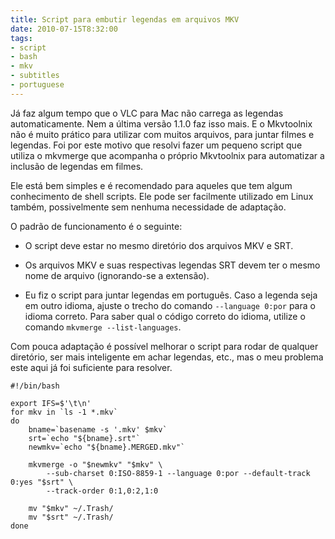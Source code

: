 ```yaml
---
title: Script para embutir legendas em arquivos MKV
date: 2010-07-15T8:32:00
tags:
- script
- bash
- mkv
- subtitles
- portuguese
---
```


Já faz algum tempo que o VLC para Mac não carrega as legendas automaticamente. Nem a última versão 1.1.0 faz isso mais. 
E o Mkvtoolnix não é muito prático para utilizar com muitos arquivos, para juntar filmes e legendas. Foi por este 
motivo que resolvi fazer um pequeno script que utiliza o mkvmerge que acompanha o próprio Mkvtoolnix para automatizar 
a inclusão de legendas em filmes.

Ele está bem simples e é recomendado para aqueles que tem algum conhecimento de shell scripts. Ele pode ser facilmente 
utilizado em Linux também, possivelmente sem nenhuma necessidade de adaptação.

O padrão de funcionamento é o seguinte:

* O script deve estar no mesmo diretório dos arquivos MKV e SRT.

* Os arquivos MKV e suas respectivas legendas SRT devem ter o mesmo nome de arquivo (ignorando-se a extensão).

* Eu fiz o script para juntar legendas em português. Caso a legenda seja em outro idioma, ajuste o trecho do comando `--language 0:por` para o idioma correto. Para saber qual o código correto do idioma, utilize o comando `mkvmerge --list-languages`.


Com pouca adaptação é possível melhorar o script para rodar de qualquer diretório, ser mais inteligente em achar 
legendas, etc., mas o meu problema este aqui já foi suficiente para resolver.

```
#!/bin/bash

export IFS=$'\t\n'
for mkv in `ls -1 *.mkv`
do
	bname=`basename -s '.mkv' $mkv`
	srt=`echo "${bname}.srt"`
	newmkv=`echo "${bname}.MERGED.mkv"`

	mkvmerge -o "$newmkv" "$mkv" \
		--sub-charset 0:ISO-8859-1 --language 0:por --default-track 0:yes "$srt" \
		--track-order 0:1,0:2,1:0
		
	mv "$mkv" ~/.Trash/
	mv "$srt" ~/.Trash/
done
```

